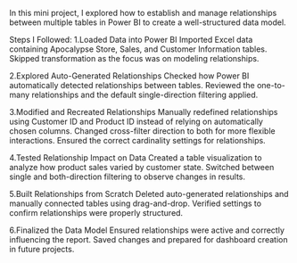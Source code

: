 In this mini project, I explored how to establish and manage relationships between multiple tables in Power BI to create a well-structured data model.

Steps I Followed:
1.Loaded Data into Power BI
Imported Excel data containing Apocalypse Store, Sales, and Customer Information tables.
Skipped transformation as the focus was on modeling relationships.

2.Explored Auto-Generated Relationships
Checked how Power BI automatically detected relationships between tables.
Reviewed the one-to-many relationships and the default single-direction filtering applied.

3.Modified and Recreated Relationships
Manually redefined relationships using Customer ID and Product ID instead of relying on automatically chosen columns.
Changed cross-filter direction to both for more flexible interactions.
Ensured the correct cardinality settings for relationships.

4.Tested Relationship Impact on Data
Created a table visualization to analyze how product sales varied by customer state.
Switched between single and both-direction filtering to observe changes in results.

5.Built Relationships from Scratch
Deleted auto-generated relationships and manually connected tables using drag-and-drop.
Verified settings to confirm relationships were properly structured.

6.Finalized the Data Model
Ensured relationships were active and correctly influencing the report.
Saved changes and prepared for dashboard creation in future projects.
